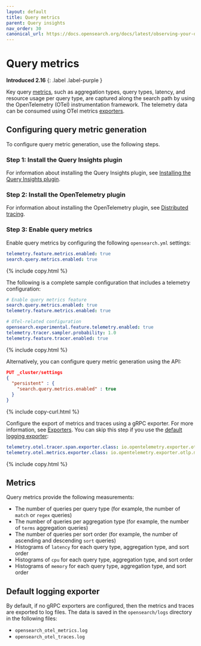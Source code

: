 ```yaml
---
layout: default
title: Query metrics
parent: Query insights
nav_order: 30
canonical_url: https://docs.opensearch.org/docs/latest/observing-your-data/query-insights/query-metrics/
---
```


# Query metrics
**Introduced 2.16**
{: .label .label-purple }

Key query [metrics](#metrics), such as aggregation types, query types, latency, and resource usage per query type, are captured along the search path by using the OpenTelemetry (OTel) instrumentation framework. The telemetry data can be consumed using OTel metrics [exporters]({{site.url}}{{site.baseurl}}/observing-your-data/trace/distributed-tracing/#exporters).

## Configuring query metric generation

To configure query metric generation, use the following steps.

### Step 1: Install the Query Insights plugin

For information about installing the Query Insights plugin, see [Installing the Query Insights plugin]({{site.url}}{{site.baseurl}}/observing-your-data/query-insights/index/#installing-the-query-insights-plugin).

### Step 2: Install the OpenTelemetry plugin

For information about installing the OpenTelemetry plugin, see [Distributed tracing]({{site.url}}{{site.baseurl}}/observing-your-data/trace/distributed-tracing/).

### Step 3: Enable query metrics

Enable query metrics by configuring the following `opensearch.yml` settings:

```yaml
telemetry.feature.metrics.enabled: true
search.query.metrics.enabled: true
```
{% include copy.html %}

The following is a complete sample configuration that includes a telemetry configuration:

```yaml
# Enable query metrics feature
search.query.metrics.enabled: true
telemetry.feature.metrics.enabled: true

# OTel-related configuration
opensearch.experimental.feature.telemetry.enabled: true
telemetry.tracer.sampler.probability: 1.0
telemetry.feature.tracer.enabled: true
```
{% include copy.html %}

Alternatively, you can configure query metric generation using the API:

```json
PUT _cluster/settings
{
  "persistent" : {
    "search.query.metrics.enabled" : true
  }
}
```
{% include copy-curl.html %}

Configure the export of metrics and traces using a gRPC exporter. For more information, see [Exporters]({{site.url}}{{site.baseurl}}/observing-your-data/trace/distributed-tracing/#exporters). You can skip this step if you use the [default logging exporter](#default-logging-exporter):

```yaml
telemetry.otel.tracer.span.exporter.class: io.opentelemetry.exporter.otlp.trace.OtlpGrpcSpanExporter
telemetry.otel.metrics.exporter.class: io.opentelemetry.exporter.otlp.metrics.OtlpGrpcMetricExporter
```
{% include copy.html %}

## Metrics

Query metrics provide the following measurements:

- The number of queries per query type (for example, the number of `match` or `regex` queries)
- The number of queries per aggregation type (for example, the number of `terms` aggregation queries)
- The number of queries per sort order (for example, the number of ascending and descending `sort` queries)
- Histograms of `latency` for each query type, aggregation type, and sort order
- Histograms of `cpu` for each query type, aggregation type, and sort order
- Histograms of `memory` for each query type, aggregation type, and sort order

## Default logging exporter

By default, if no gRPC exporters are configured, then the metrics and traces are exported to log files. The data is saved in the `opensearch/logs` directory in the following files:

- `opensearch_otel_metrics.log`
- `opensearch_otel_traces.log`
